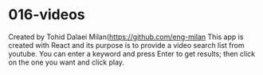 # 016-videos
Created by Tohid Dalaei Milan(https://github.com/eng-milan
This app is created with React and its purpose is to provide a video search list from youtube.
You can enter a keyword and press Enter to get results; then click on the one you want and click play.
